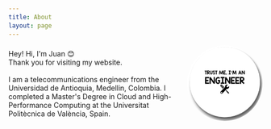 ```yaml
---
title: About
layout: page
---
```


<div style="display: flex; align-items: center;">
    <div style="flex: 1;">
        Hey! Hi, I'm Juan 😊 <br>
        Thank you for visiting my website.  <br>
        <!-- <a href="https://github.com/SupunKavinda/jekyll-theme-leaf">Github</a><br><br> -->
    <div style="flex: 1;"><br>
    I am a telecommunications engineer from the Universidad de Antioquia, Medellin, Colombia. I completed a Master's Degree in Cloud and High-Performance Computing at the Universitat Politècnica de València, Spain.
    </div>
    </div>
    <div style="flex: 0 0 150px; margin-left: 20px;">
        <img src="/assets/trust.png" alt="Mi Imagen" style="border-radius: 50%; width: 100%; height: auto;">
    </div>
</div>

<!-- <a rel="me" target="_blank" href="https://twitter.com/_SupunKavinda">Supun Kavinda</a>.<br><br> -->
